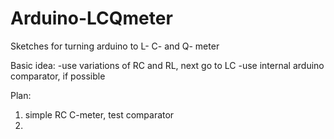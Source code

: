 # Arduino-LCQmeter
Sketches for turning arduino to L- C- and Q- meter

Basic idea:
-use variations of RC and RL, next go to LC 
-use internal arduino comparator, if possible

Plan:
1. simple RC C-meter, test comparator
2. 
